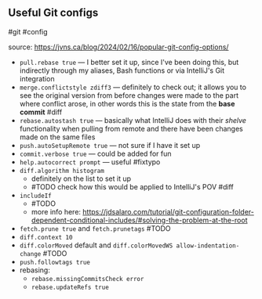 ## Useful Git configs
#git #config

source: https://jvns.ca/blog/2024/02/16/popular-git-config-options/

- `pull.rebase true` — I better set it up, since I've been doing this, but indirectly through my aliases, Bash functions or via IntelliJ's Git integration 
- `merge.conflictstyle zdiff3` — definitely to check out; it allows you to see the original version from before changes were made to the part where conflict arose, in other words this is the state from the **base commit** #diff
- `rebase.autostash true` — basically what IntelliJ does with their *shelve* functionality when pulling from remote and there have been changes made on the same files
- `push.autoSetupRemote true` — not sure if I have it set up
- `commit.verbose true` — could be added for fun
- `help.autocorrect prompt` — useful #fixtypo
- `diff.algorithm histogram`
	- definitely on the list to set it up 
	- #TODO check how this would be applied to IntelliJ's POV #diff
- `includeIf`
	- #TODO 
	- more info here: https://jdsalaro.com/tutorial/git-configuration-folder-dependent-conditional-includes/#solving-the-problem-at-the-root
- `fetch.prune true` and `fetch.prunetags` #TODO
- `diff.context 10`
- `diff.colorMoved` default and `diff.colorMovedWS allow-indentation-change` #TODO 
- `push.followtags true`
- rebasing:
	- `rebase.missingCommitsCheck error`
	- `rebase.updateRefs true`